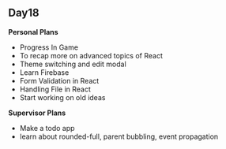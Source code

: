 ## Day18

**Personal Plans**

- Progress In Game
- To recap more on advanced topics of React
- Theme switching and edit modal
- Learn Firebase
- Form Validation in React
- Handling File in React
- Start working on old ideas

**Supervisor Plans**

- Make a todo app
- learn about rounded-full, parent bubbling, event propagation
